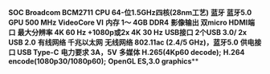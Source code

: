 **SOC              Broadcom BCM2711**
**CPU              64-位1.5GHz四核(28nm工艺)**
**蓝牙              蓝牙5.0**
**GPU              500 MHz VideoCore VI**
**内存              1～ 4GB DDR4**
**影像输出       双micro HDMI端口**
**最大分辨率    4K 60 Hz +1080p或2x 4K 30 Hz**
**USB接口        2个USB 3.0/ 2x USB 2.0**
**有线网络      千兆以太网**
**无线网络      802.11ac (2.4/5 GHz)，蓝牙5.0**
**供电接口      USB Type-C**
**电力要求      3A，5V**
**多媒体          H.265(4Kp60 decode);**
            **H.264 encode(1080p30/1080p60);** 
            **OpenGL ES,3.0 graphics****